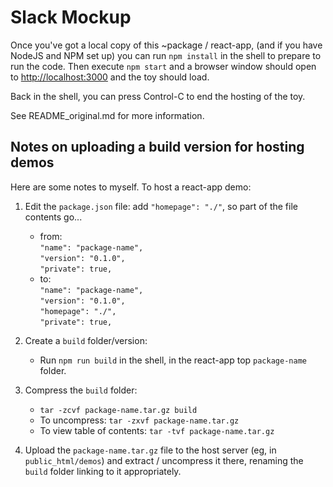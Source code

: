 # Slack Mockup

Once you've got a local copy of this ~package / react-app, (and if you have
NodeJS and NPM set up) you can run `npm install` in the shell to prepare to run
the code.  Then execute `npm start` and a browser window should open to
[http://localhost:3000](http://localhost:3000) and the toy should load.

Back in the shell, you can press Control-C to end the hosting of the toy.

See README_original.md for more information.


## Notes on uploading a build version for hosting demos

Here are some notes to myself.  To host a react-app demo:
1. Edit the `package.json` file: add `"homepage": "./"`, so part of the file
contents go...  
   * from:  
     `"name": "package-name",`  
     `"version": "0.1.0",`  
     `"private": true,`
   * to:  
     `"name": "package-name",`  
     `"version": "0.1.0",`  
     `"homepage": "./",`  
     `"private": true,`

2. Create a `build` folder/version:
    * Run `npm run build` in the shell, in the react-app top `package-name` folder.

3. Compress the `build` folder:
   * `tar -zcvf package-name.tar.gz build`
   * To uncompress: `tar -zxvf package-name.tar.gz`
   * To view table of contents: `tar -tvf package-name.tar.gz`

4. Upload the `package-name.tar.gz` file to the host server (eg, in
`public_html/demos`) and extract / uncompress it there, renaming the `build`
folder linking to it appropriately.